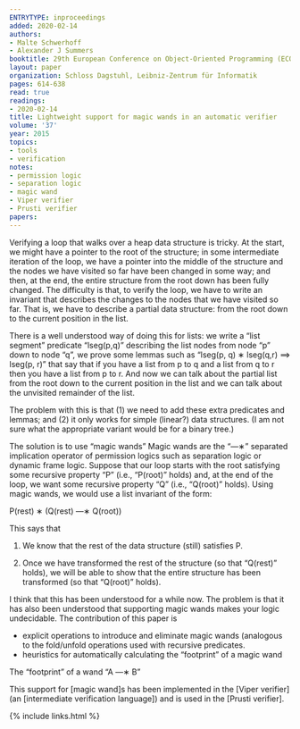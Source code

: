 ```yaml
---
ENTRYTYPE: inproceedings
added: 2020-02-14
authors:
- Malte Schwerhoff
- Alexander J Summers
booktitle: 29th European Conference on Object-Oriented Programming (ECOOP 2015)
layout: paper
organization: Schloss Dagstuhl, Leibniz-Zentrum für Informatik
pages: 614-638
read: true
readings:
- 2020-02-14
title: Lightweight support for magic wands in an automatic verifier
volume: '37'
year: 2015
topics:
- tools
- verification
notes:
- permission logic
- separation logic
- magic wand
- Viper verifier
- Prusti verifier
papers:
---
```


Verifying a loop that walks over a heap data structure is tricky.  At the
start, we might have a pointer to the root of the structure; in some
intermediate iteration of the loop, we have a pointer into the middle of the
structure and the nodes we have visited so far have been changed in some way;
and then, at the end, the entire structure from the root down has been fully
changed.  The difficulty is that, to verify the loop, we have to write an
invariant that describes the changes to the nodes that we have visited so far.
That is, we have to describe a partial data structure: from the root down to
the current position in the list.

There is a well understood way of doing this for lists: we write a “list
segment” predicate “lseg(p,q)” describing the list nodes from node “p” down to
node “q”, we prove some lemmas such as “lseg(p, q) ∗ lseg(q,r) ==> lseg(p, r)”
that say that if you have a list from p to q and a list from q to r then you
have a list from p to r.  And now we can talk about the partial list from the
root down to the current position in the list and we can talk about the
unvisited remainder of the list.

The problem with this is that (1)  we need to add these extra predicates and
lemmas; and (2) it only works for simple (linear?) data structures.  (I am not
sure what the appropriate variant would be for a binary tree.)

The solution is to use “magic wands” Magic wands are the “—∗” separated
implication operator of permission logics such as separation logic or dynamic
frame logic.  Suppose that our loop starts with the root satisfying some
recursive property “P” (i.e., “P(root)” holds) and, at the end of the loop, we
want some recursive property “Q” (i.e., “Q(root)” holds).  Using magic wands,
we would use a list invariant of the form:


P(rest) ∗ (Q(rest) ––∗ Q(root))

This says that

1. We know that the rest of the data structure (still) satisfies P.

2. Once we have transformed the rest of the structure (so that “Q(rest)”
   holds), we will be able to show that the entire structure has been
   transformed (so that “Q(root)” holds).

I think that this has been understood for a while now.  The problem is that it
has also been understood that supporting magic wands makes your logic
undecidable.  The contribution of this paper is

- explicit operations to introduce and eliminate magic wands (analogous to the
  fold/unfold operations used with recursive predicates.
- heuristics for automatically calculating the “footprint” of a magic wand

The “footprint” of a wand “A ––∗ B”

This support for [magic wand]s has been implemented in the [Viper verifier] (an
[intermediate verification language]) and is used in the [Prusti verifier].

{% include links.html %}
